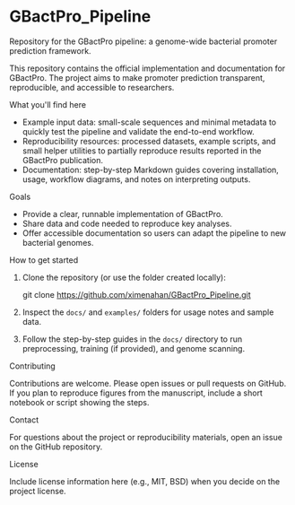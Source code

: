 # GBactPro_Pipeline

Repository for the GBactPro pipeline: a genome-wide bacterial promoter prediction framework.

This repository contains the official implementation and documentation for GBactPro. The project aims to make promoter prediction transparent, reproducible, and accessible to researchers.

What you'll find here

- Example input data: small-scale sequences and minimal metadata to quickly test the pipeline and validate the end-to-end workflow.
- Reproducibility resources: processed datasets, example scripts, and small helper utilities to partially reproduce results reported in the GBactPro publication.
- Documentation: step-by-step Markdown guides covering installation, usage, workflow diagrams, and notes on interpreting outputs.

Goals

- Provide a clear, runnable implementation of GBactPro.
- Share data and code needed to reproduce key analyses.
- Offer accessible documentation so users can adapt the pipeline to new bacterial genomes.

How to get started

1. Clone the repository (or use the folder created locally):

   git clone https://github.com/ximenahan/GBactPro_Pipeline.git

2. Inspect the `docs/` and `examples/` folders for usage notes and sample data.

3. Follow the step-by-step guides in the `docs/` directory to run preprocessing, training (if provided), and genome scanning.

Contributing

Contributions are welcome. Please open issues or pull requests on GitHub. If you plan to reproduce figures from the manuscript, include a short notebook or script showing the steps.

Contact

For questions about the project or reproducibility materials, open an issue on the GitHub repository.

License

Include license information here (e.g., MIT, BSD) when you decide on the project license.

